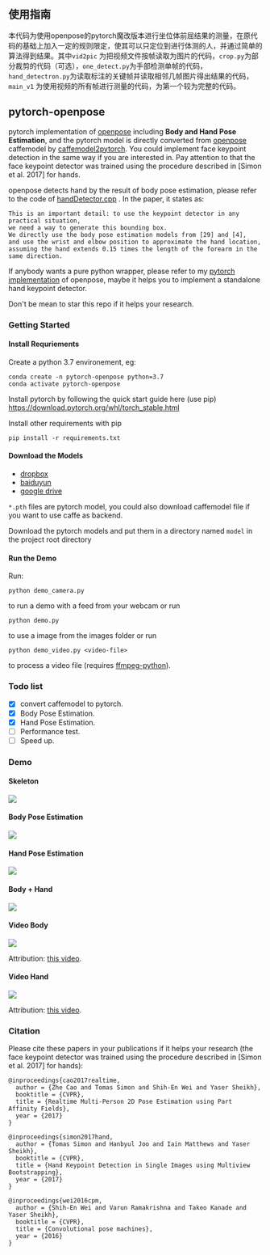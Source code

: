 ## 使用指南

本代码为使用openpose的pytorch魔改版本进行坐位体前屈结果的测量，在原代码的基础上加入一定的规则限定，使其可以只定位到进行体测的人，并通过简单的算法得到结果。其中`vid2pic`
为把视频文件按帧读取为图片的代码，`crop.py`为部分裁剪的代码（可选），`one_detect.py`为手部检测单帧的代码，`hand_detectron.py`为读取标注的关键帧并读取相邻几帧图片得出结果的代码，`main_v1`
为使用视频的所有帧进行测量的代码，为第一个较为完整的代码。

## pytorch-openpose

pytorch implementation of [openpose](https://github.com/CMU-Perceptual-Computing-Lab/openpose) including **Body and Hand
Pose Estimation**, and the pytorch model is directly converted
from [openpose](https://github.com/CMU-Perceptual-Computing-Lab/openpose) caffemodel
by [caffemodel2pytorch](https://github.com/vadimkantorov/caffemodel2pytorch). You could implement face keypoint
detection in the same way if you are interested in. Pay attention to that the face keypoint detector was trained using
the procedure described in [Simon et al. 2017] for hands.

openpose detects hand by the result of body pose estimation, please refer to the code
of [handDetector.cpp](https://github.com/CMU-Perceptual-Computing-Lab/openpose/blob/master/src/openpose/hand/handDetector.cpp)
.
In the paper, it states as:

```
This is an important detail: to use the keypoint detector in any practical situation, 
we need a way to generate this bounding box. 
We directly use the body pose estimation models from [29] and [4], 
and use the wrist and elbow position to approximate the hand location, 
assuming the hand extends 0.15 times the length of the forearm in the same direction.
```

If anybody wants a pure python wrapper, please refer to
my [pytorch implementation](https://github.com/Hzzone/pytorch-openpose) of openpose, maybe it helps you to implement a
standalone hand keypoint detector.

Don't be mean to star this repo if it helps your research.

### Getting Started

#### Install Requriements

Create a python 3.7 environement, eg:

    conda create -n pytorch-openpose python=3.7
    conda activate pytorch-openpose

Install pytorch by following the quick start guide here (use pip) https://download.pytorch.org/whl/torch_stable.html

Install other requirements with pip

    pip install -r requirements.txt

#### Download the Models

* [dropbox](https://www.dropbox.com/sh/7xbup2qsn7vvjxo/AABWFksdlgOMXR_r5v3RwKRYa?dl=0)
* [baiduyun](https://pan.baidu.com/s/1IlkvuSi0ocNckwbnUe7j-g)
* [google drive](https://drive.google.com/drive/folders/1JsvI4M4ZTg98fmnCZLFM-3TeovnCRElG?usp=sharing)

`*.pth` files are pytorch model, you could also download caffemodel file if you want to use caffe as backend.

Download the pytorch models and put them in a directory named `model` in the project root directory

#### Run the Demo

Run:

    python demo_camera.py

to run a demo with a feed from your webcam or run

    python demo.py

to use a image from the images folder or run

    python demo_video.py <video-file>

to process a video file (requires [ffmpeg-python][ffmpeg]).

[ffmpeg]: https://pypi.org/project/ffmpeg-python/

### Todo list

- [x] convert caffemodel to pytorch.
- [x] Body Pose Estimation.
- [x] Hand Pose Estimation.
- [ ] Performance test.
- [ ] Speed up.

### Demo

#### Skeleton

![](images/skeleton.jpg)

#### Body Pose Estimation

![](images/body_preview.jpg)

#### Hand Pose Estimation

![](images/hand_preview.png)

#### Body + Hand

![](images/demo_preview.png)

#### Video Body

![](images/kc-e129SBb4-sample.processed.gif)

Attribution: [this video](https://www.youtube.com/watch?v=kc-e129SBb4).

#### Video Hand

![](images/yOAmYSW3WyU-sample.small.processed.gif)

Attribution: [this video](https://www.youtube.com/watch?v=yOAmYSW3WyU).

### Citation

Please cite these papers in your publications if it helps your research (the face keypoint detector was trained using
the procedure described in [Simon et al. 2017] for hands):

```
@inproceedings{cao2017realtime,
  author = {Zhe Cao and Tomas Simon and Shih-En Wei and Yaser Sheikh},
  booktitle = {CVPR},
  title = {Realtime Multi-Person 2D Pose Estimation using Part Affinity Fields},
  year = {2017}
}

@inproceedings{simon2017hand,
  author = {Tomas Simon and Hanbyul Joo and Iain Matthews and Yaser Sheikh},
  booktitle = {CVPR},
  title = {Hand Keypoint Detection in Single Images using Multiview Bootstrapping},
  year = {2017}
}

@inproceedings{wei2016cpm,
  author = {Shih-En Wei and Varun Ramakrishna and Takeo Kanade and Yaser Sheikh},
  booktitle = {CVPR},
  title = {Convolutional pose machines},
  year = {2016}
}
```
